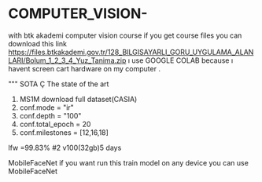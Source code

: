 # COMPUTER_VISION-
with btk akademi computer vision  course
if you get course files you can download this link https://files.btkakademi.gov.tr/128_BILGISAYARLI_GORU_UYGULAMA_ALANLARI/Bolum_1_2_3_4_Yuz_Tanima.zip ı use GOOGLE COLAB because ı havent screen cart hardware on my computer .


"""
SOTA Ç The state of the art 

1. MS1M download full dataset(CASIA)
2. conf.mode = "ir"
3. conf.depth = "100"
4. conf.total_epoch = 20
5. conf.milestones = [12,16,18]


lfw =99.83%
#2 v100(32gb)5 days


MobileFaceNet if you want  run this train model on any device  you can use MobileFaceNet 

# 
